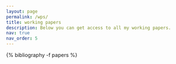```yaml
---
layout: page
permalink: /wps/
title: working papers
description: Below you can get access to all my working papers. 
nav: true
nav_order: 5
---
```


<!-- _pages/publications.md -->
<div class="publications">

{% bibliography -f papers %}

</div>


